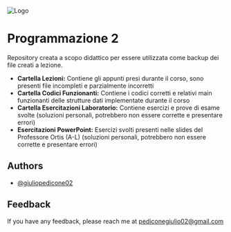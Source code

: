 
![Logo](https://images.squarespace-cdn.com/content/v1/60056c48dfad4a3649200fc0/1613294634908-3HTA3TR74HYYSNEIZSIJ/UniCT-Logo.jpg?format=1000w)


# Programmazione 2

Repository creata a scopo didattico per essere utilizzata come backup dei file creati a lezione.

* **Cartella Lezioni:** Contiene gli appunti presi durante il corso, sono presenti file incompleti e parzialmente incorretti 
* **Cartella Codici Funzionanti:** Contiene i codici corretti e relativi main funzionanti delle strutture dati implementate durante il corso
* **Cartella Esercitazioni Laboratorio:** Contiene esercizi e prove di esame svolte (soluzioni personali, potrebbero non essere corrette e presentare errori)
* **Esercitazioni PowerPoint:** Esercizi svolti presenti nelle slides del Professore Ortis (A-L) (soluzioni personali, potrebbero non essere corrette e presentare errori)


## Authors

- [@giuliopedicone02](https://www.github.com/giuliopedicone02)


## Feedback

If you have any feedback, please reach me at pediconegiulio02@gmail.com

